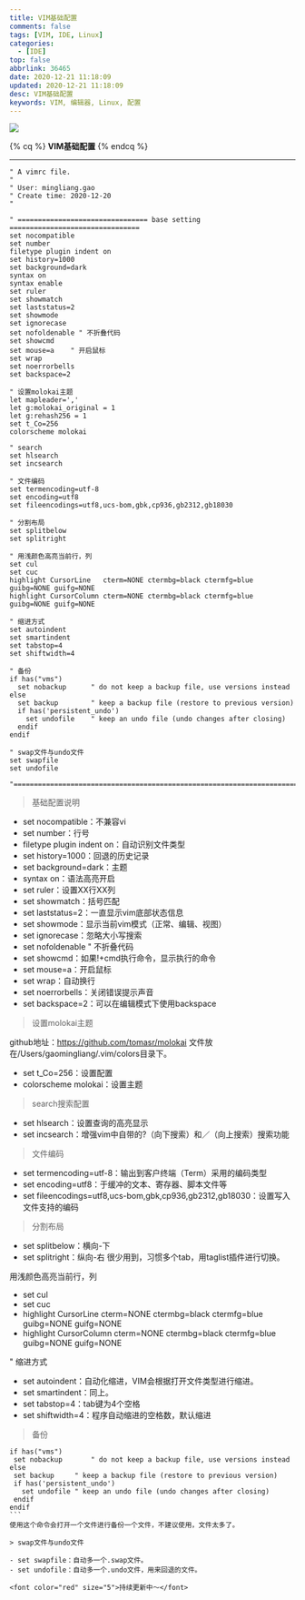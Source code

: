 ```yaml
---
title: VIM基础配置
comments: false
tags: [VIM, IDE, Linux]
categories:
  - [IDE]
top: false
abbrlink: 36465
date: 2020-12-21 11:18:09
updated: 2020-12-21 11:18:09
desc: VIM基础配置
keywords: VIM, 编辑器, Linux, 配置
---
```


![](/images/article_vim.jpeg)

{% cq %}
**VIM基础配置**
{% endcq %}

<!--more-->
<hr />


```
" A vimrc file.
"
" User:	mingliang.gao
" Create time: 2020-12-20
"

" ================================ base setting ================================
set nocompatible
set number
filetype plugin indent on
set history=1000
set background=dark
syntax on
syntax enable
set ruler
set showmatch
set laststatus=2
set showmode
set ignorecase
set nofoldenable " 不折叠代码
set showcmd
set mouse=a    " 开启鼠标
set wrap
set noerrorbells
set backspace=2

" 设置molokai主题
let mapleader=','
let g:molokai_original = 1
let g:rehash256 = 1
set t_Co=256
colorscheme molokai

" search
set hlsearch
set incsearch

" 文件编码
set termencoding=utf-8
set encoding=utf8
set fileencodings=utf8,ucs-bom,gbk,cp936,gb2312,gb18030

" 分割布局
set splitbelow
set splitright

" 用浅颜色高亮当前行，列
set cul
set cuc
highlight CursorLine   cterm=NONE ctermbg=black ctermfg=blue guibg=NONE guifg=NONE
highlight CursorColumn cterm=NONE ctermbg=black ctermfg=blue guibg=NONE guifg=NONE

" 缩进方式
set autoindent
set smartindent
set tabstop=4
set shiftwidth=4

" 备份
if has("vms")
  set nobackup		" do not keep a backup file, use versions instead
else
  set backup		" keep a backup file (restore to previous version)
  if has('persistent_undo')
    set undofile	" keep an undo file (undo changes after closing)
  endif
endif

" swap文件与undo文件
set swapfile
set undofile

"=====================================================================================

```

> 基础配置说明

- set nocompatible：不兼容vi
- set number：行号
- filetype plugin indent on：自动识别文件类型
- set history=1000：回退的历史记录
- set background=dark：主题
- syntax on：语法高亮开启
- set ruler：设置XX行XX列
- set showmatch：括号匹配
- set laststatus=2：一直显示vim底部状态信息
- set showmode：显示当前vim模式（正常、编辑、视图）
- set ignorecase：忽略大小写搜索
- set nofoldenable " 不折叠代码
- set showcmd：如果!+cmd执行命令，显示执行的命令
- set mouse=a：开启鼠标
- set wrap：自动换行
- set noerrorbells：关闭错误提示声音
- set backspace=2：可以在编辑模式下使用backspace

> 设置molokai主题

github地址：https://github.com/tomasr/molokai
文件放在/Users/gaomingliang/.vim/colors目录下。
- set t_Co=256：设置配置
- colorscheme molokai：设置主题

> search搜索配置

- set hlsearch：设置查询的高亮显示
- set incsearch：增强vim中自带的?（向下搜索）和／（向上搜索）搜索功能

> 文件编码

- set termencoding=utf-8：输出到客户终端（Term）采用的编码类型
- set encoding=utf8：于缓冲的文本、寄存器、脚本文件等
- set fileencodings=utf8,ucs-bom,gbk,cp936,gb2312,gb18030：设置写入文件支持的编码

> 分割布局

- set splitbelow：横向-下
- set splitright：纵向-右
很少用到，习惯多个tab，用taglist插件进行切换。

>

用浅颜色高亮当前行，列
- set cul
- set cuc
- highlight CursorLine   cterm=NONE ctermbg=black ctermfg=blue guibg=NONE guifg=NONE
- highlight CursorColumn cterm=NONE ctermbg=black ctermfg=blue guibg=NONE guifg=NONE

" 缩进方式

- set autoindent：自动化缩进，VIM会根据打开文件类型进行缩进。
- set smartindent：同上。
- set tabstop=4：tab键为4个空格
- set shiftwidth=4：程序自动缩进的空格数，默认缩进

> 备份

````
if has("vms")
 set nobackup		" do not keep a backup file, use versions instead
else
 set backup		" keep a backup file (restore to previous version)
 if has('persistent_undo')
   set undofile	" keep an undo file (undo changes after closing)
 endif
endif
```
使用这个命令会打开一个文件进行备份一个文件，不建议使用，文件太多了。

> swap文件与undo文件

- set swapfile：自动多一个.swap文件。
- set undofile：自动多一个.undo文件，用来回退的文件。

<font color="red" size="5">持续更新中～</font>
